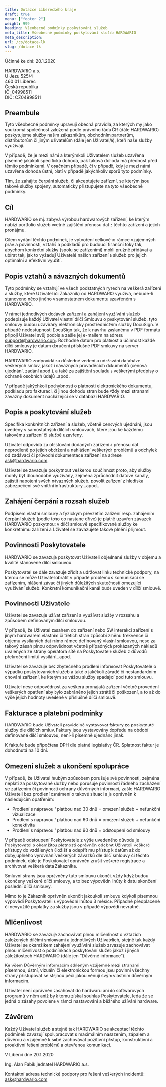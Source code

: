 ```yaml
---
title: Dotazce Libereckého kraje
draft: true
menu: ["footer_2"]
weight: 999
heading: Všeobecné podmínky poskytování služeb
meta_title: Všeobecné podmínky poskytování služeb HARDWARIO
meta_description:
url: /cs/dotace-lk
slug: /dotace-lk
---
```


Účinné ke dni: 20.1.2020

HARDWARIO a.s.   <br/>
U Jezu 525/4<br/>
460 01 Liberec<br/>
Česká republika<br/>
IČ: 04998511<br/>
DIČ: CZ04998511<br/>

## Preambule
Tyto všeobecné podmínky upravují obecná pravidla, za kterých my jako soukromá společnost založená podle právního řádu ČR (dále HARDWARIO) poskytujeme služby našim zákazníkům, obchodním partnerům, distributorům či jiným uživatelům (dále jen Uživatel/é), kteří naše služby využívají.

V případě, že je mezi námi a kterýmkoli Uživatelem služeb uzavřena písemně jakákoli specifická dohoda, pak taková dohoda má přednost před těmito podmínkami. V opačném případě, či v případě, kdy je mezi námi uzavřena dohoda ústní, platí v případě jakýchkoliv sporů tyto podmínky.

Tím, že zahájíte čerpání služeb, či akceptujete zařízení, se kterým jsou takové služby spojeny, automaticky přistupujete na tyto všeobecné podmínky.

## Cíl
HARDWARIO se mj. zabývá výrobou hardwarových zařízení, ke kterým nabízí portfolio služeb včetně zajištění přenosu dat z těchto zařízení a jejich pronájmu.

Cílem vydání těchto podmínek, je vytvoření celkového rámce vzájemných práv a povinností, vztahů a podkladů pro budoucí finanční toky tak, abychom konkrétní služby (spolu se zařízeními) mohli pružně přidávat a ubírat tak, jak to vyžadují Uživatelé našich zařízení a služeb pro jejich optimální a efektivní využití.


## Popis vztahů a návazných dokumentů
Tyto podmínky se vztahují ve všech podstatných rysech na veškerá zařízení a služby, které Uživatel (či Zákazník) od HARDWARIO využívá, nebude-li stanoveno něco jiného v samostatném dokumentu uzavřeném s HARDWARIO.

V rámci jednotlivých dodávek zařízení a zahájení využívání služeb podepisuje každý Uživatel vlastní dílčí  Smlouvu o poskytování služeb, tyto smlouvy budou uzavírány elektronicky prostřednictvím služby DocuSign. V případě nedostupnosti DocuSign tak, že k návrhu zaslanému v PDF formátu připojí Uživatel svůj podpis a zašle jej e-mailem na adresu support@hardwario.com. Rozhodné datum pro platnost a účinnost každé dílčí smlouvy je datum doručení příslušné PDF smlouvy na server HARDWARIO.

HARDWARIO zodpovídá za důsledné vedení a udržování databáze veškerých smluv, jakož i návazných prováděcích dokumentů (cenová ujednání, zadání apod.), a také za zajištění souladu s veškerými předpisy o ochraně osobních údajů...apod.

V případě jakýchkoli pochybností o platnosti elektronického dokumentu, podkladu pro fakturaci, či jinou dohodu stran bude vždy mezi stranami závazný dokument nacházející se v databázi HARDWARIO.

## Popis a poskytování služeb
Specifika konkrétních zařízení a služeb, včetně cenových ujednání, jsou uvedeny v samostatných dílčích smlouvách, které jsou ke každému takovému zařízení či službě uzavřeny.

Uživatel odpovídá za otestování dodaných zařízení a přenosu dat neprodleně po jejich obdržení a nahlášení veškerých problémů a odchylek od zadávací či průvodní dokumentace zařízení na adrese [ask@hardwario.com](mailto:ask@hardwario.com).

Uživatel se zavazuje poskytnout veškerou součinnost proto, aby služby mohly být dlouhodobě využívány, zejména zprůchodnit datové kanály, zajistit napojení svých návazných služeb, povolit zařízení z hlediska zabezpečení své vnitřní infrastruktury...apod..

## Zahájení čerpání a rozsah služeb
Podpisem vlastní smlouvy a fyzickým převzetím zařízení resp. zahájením čerpání služeb (podle toho co nastane dříve) je platně uzavřen závazek HARDWARIO poskytnout v dílčí smlouvě specifikované služby ke konkrétnímu zařízení a Uživatel se zavazujete takové plnění přijmout.


## Povinnosti Poskytovatele
HARDWARIO se zavazuje poskytovat Uživateli objednané služby v objemu a kvalitě stanovené dílčí smlouvou.

Poskytovatel se dále zavazuje zřídit a udržovat linku technické podpory, na kterou se může Uživatel obrátit v případě problému s komunikací se zařízením, hlášení závad či jiných důležitých skutečností omezující využívání služeb. Konkrétní komunikační kanál bude uveden v dílčí smlouvě.

## Povinnosti Uživatele
Uživatel se zavazuje užívat zařízení a využívat služby v rozsahu a způsobem definovaným dílčí smlouvou.

V případě, že Uživatel zásahem do zařízení nebo SW interakcí zařízení s jiným hardwarem vlastním či třetích stran způsobí změnu frekvence či objemu vysílaných dat mimo rámec definovaný vlastní smlouvou, nese za takový zásah plnou odpovědnost včetně případných prokázaných nákladů uvalených ze strany operátora sítě na Poskytovatele služeb z důvodů překročení limitů vysílání...apod.

Uživatel se zavazuje bez zbytečného prodlení informovat Poskytovatele o výpadku poskytovaných služeb a také o jakékoli závadě či nestandardním chování zařízení, ke kterým se vážou služby spadající pod tuto smlouvu.

Uživatel nese odpovědnost za veškerá pronajatá zařízení včetně provedení veškerých opatření aby bylo zabráněno jejich ztrátě či poškození, a to až do výše jejich hodnoty uvedené v příslušné dílčí smlouvě.

## Fakturace a platební podmínky
HARDWARIO bude Uživateli pravidelně vystavovat faktury za poskytnuté služby dle dílčích smluv. Faktury jsou vystavovány dopředu na období definované dílčí smlouvou, není-li písemně ujednáno jinak.

K faktuře bude připočtena DPH dle platné legislativy ČR. Splatnost faktur je dohodnutá na 10 dní.

## Omezení služeb a ukončení spolupráce
V případě, že Uživatel hrubým způsobem porušuje své povinnosti, zejména neplatí za poskytované služby nebo porušuje povinnosti řádného zacházení se zařízením či povinnosti ochrany důvěrných informací, zašle HARDWARIO Uživateli bez prodlení oznámení o takové situaci a je oprávněn k následujícím opatřením:

* Prodlení s nápravou / platbou nad 30 dnů = omezení služeb + nefunkční vizualizace
* Prodlení s nápravou / platbou nad 60 dnů = omezení služeb + nefunkční konektivita
* Prodlení s nápravou / platbou nad 90 dnů = odstoupení od smlouvy

V případě odstoupení Poskytovatele z výše uvedeného důvodu je Poskytovatel s okamžitou platností oprávněn odebrat Uživateli veškeré přístupy do vzdálených úložišť a odepřít mu přístup k datům až do doby,úplného vyrovnání veškerých závazků dle dílčí smlouvy či těchto podmínek, dále je Poskytovatel oprávněn zrušit veškeré registrace a archivovat veškerá data Zákazníka.

Smluvní strany jsou oprávněny tuto smlouvu ukončit vždy když budou ukončeny veškeré dílčí smlouvy, a to bez výpovědní lhůty k datu skončení poslední dílčí smlouvy.

Mimo to je Zákazník oprávněn ukončit jakoukoli smlouvu kdykoli písemnou výpovědí Poskytovateli s výpovědní lhůtou 3 měsíce. Případné předplacené či nevyužité poplatky za služby jsou v případě výpovědi nevratné.

## Mlčenlivost
HARDWARIO se zavazuje zachovávat plnou mlčenlivost o vztazích založených dílčími smlouvami a jednotlivých Uživatelích, stejně tak každý Uživatel se okamžikem zahájení využívání služeb zavazuje zachovávat plnou mlčenlivost o podmínkách poskytování služeb jakož i jiných záležitostech HARDWARIO (dále jen “Důvěrné informace”).

Ke všem Důvěrným informacím sdíleným vzájemně mezi stranami písemnou, ústní, vizuální či elektronickou formou jsou povinni všechny strany přistupovat se stejnou péčí jakou věnují svým vlastním důvěrným informacím.

Uživatel není oprávněn zasahovat do hardwaru ani do softwarových programů v něm aniž by k tomu získal souhlas Poskytovatele, leda že se jedná o zásahy povolené v rámci nastavování a běžného užívání hardware.

## Závěrem
Každý Uživatel služeb a stejně tak HARDWARIO se akceptací těchto podmínek zavazují spolupracovat   s maximálním nasazením, zápalem a důvěrou a vzájemně k sobě zachovávat pozitivní přístup, konstruktivní a proaktivní řešení problémů a otevřenou komunikaci.


V Liberci dne 	20.1.2020


Ing. Alan Fabik
jednatel HARDWARIO a.s.

Kontaktní adresa technické podpory pro řešení veškerých incidentů: [ask@hardwario.com](mailto:ask@hardwario.com)
